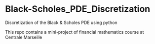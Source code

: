 # Black-Scholes_PDE_Discretization
Discretization of the Black &amp; Scholes PDE using python 

This repo contains a mini-project of financial mathematics course at Centrale Marseille 

